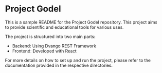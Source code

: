# Project Godel

This is a sample README for the Project Godel repository. This project aims to provide scientific and educational tools for various uses.

The project is structured into two main parts:

- Backend: Using Dvango REST Framework
- Frontend: Developed with React

For more details on how to set up and run the project, please refer to the documentation provided in the respective directories.
